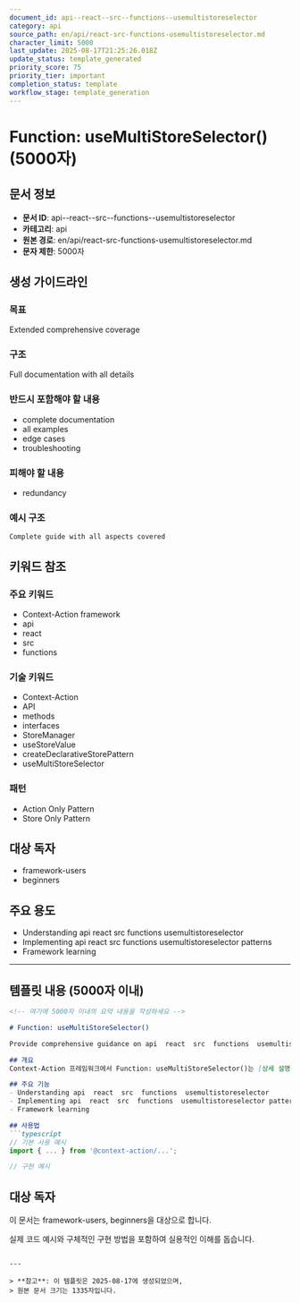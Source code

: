 ```yaml
---
document_id: api--react--src--functions--usemultistoreselector
category: api
source_path: en/api/react-src-functions-usemultistoreselector.md
character_limit: 5000
last_update: 2025-08-17T21:25:26.018Z
update_status: template_generated
priority_score: 75
priority_tier: important
completion_status: template
workflow_stage: template_generation
---
```


# Function: useMultiStoreSelector() (5000자)

## 문서 정보
- **문서 ID**: api--react--src--functions--usemultistoreselector
- **카테고리**: api
- **원본 경로**: en/api/react-src-functions-usemultistoreselector.md
- **문자 제한**: 5000자

## 생성 가이드라인

### 목표
Extended comprehensive coverage

### 구조
Full documentation with all details

### 반드시 포함해야 할 내용
- complete documentation
- all examples
- edge cases
- troubleshooting

### 피해야 할 내용  
- redundancy

### 예시 구조
```
Complete guide with all aspects covered
```

## 키워드 참조

### 주요 키워드
- Context-Action framework
- api
- react
- src
- functions

### 기술 키워드
- Context-Action
- API
- methods
- interfaces
- StoreManager
- useStoreValue
- createDeclarativeStorePattern
- useMultiStoreSelector

### 패턴
- Action Only Pattern
- Store Only Pattern

## 대상 독자
- framework-users
- beginners

## 주요 용도
- Understanding api  react  src  functions  usemultistoreselector
- Implementing api  react  src  functions  usemultistoreselector patterns
- Framework learning

---

## 템플릿 내용 (5000자 이내)

```markdown
<!-- 여기에 5000자 이내의 요약 내용을 작성하세요 -->

# Function: useMultiStoreSelector()

Provide comprehensive guidance on api  react  src  functions  usemultistoreselector

## 개요
Context-Action 프레임워크에서 Function: useMultiStoreSelector()는 [상세 설명]의 역할을 담당합니다.

## 주요 기능
- Understanding api  react  src  functions  usemultistoreselector
- Implementing api  react  src  functions  usemultistoreselector patterns
- Framework learning

## 사용법
```typescript
// 기본 사용 예시
import { ... } from '@context-action/...';

// 구현 예시
```

## 대상 독자
이 문서는 framework-users, beginners을 대상으로 합니다.

실제 코드 예시와 구체적인 구현 방법을 포함하여 실용적인 이해를 돕습니다.
```

---

> **참고**: 이 템플릿은 2025-08-17에 생성되었으며, 
> 원본 문서 크기는 1335자입니다.
